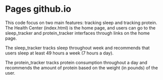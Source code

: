 # Pages github.io

This code focus on two main features: tracking sleep and tracking protein. The Health Center (index.html) is the home page, and users can go to the sleep_tracker and protein_tracker interfaces through links on the home page.

The sleep_tracker tracks sleep throughout week and recommends that users sleep at least 49 hours a week (7 hours a day).

The protein_tracker tracks protein consumption throughout a day and recommends the amount of protein based on the weight (in pounds) of the user.